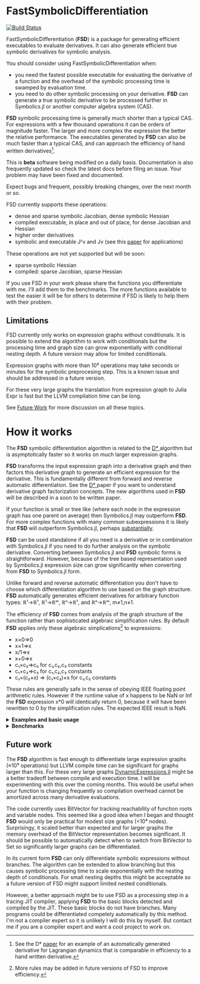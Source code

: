 # FastSymbolicDifferentiation

[![Build Status](https://github.com/brianguenter/FastSymbolicDifferentiation.jl/actions/workflows/CI.yml/badge.svg?branch=main)](https://github.com/brianguenter/FastSymbolicDifferentiation.jl/actions/workflows/CI.yml?query=branch%3Amain)


FastSymbolicDifferentiation (**FSD**) is a package for generating efficient executables to evaluate derivatives. It can also generate efficient true symbolic derivatives for symbolic analysis.

You should consider using FastSymbolicDifferentiation when:
* you need the fastest possible executable for evaluating the derivative of a function and the overhead of the symbolic processing time is swamped by evaluation time.
* you need to do other symbolic processing on your derivative. **FSD** can generate a true symbolic derivative to be processed further in Symbolics.jl or another computer algebra system (CAS).

**FSD** symbolic processing time is generally much shorter than a typical CAS. For expressions with a few thousand operations it can be orders of magnitude faster. The larger and more complex the expression the better the relative performance. The executables generated by **FSD** can also be much faster than a typical CAS, and can approach the efficiency of hand written derivatives[^2].


This is **beta** software being modified on a daily basis. Documentation is also frequently updated so check the latest docs before filing an issue. Your problem may have been fixed and documented.

Expect bugs and frequent, possibly breaking changes, over the next month or so.

FSD currently supports these operations:
* dense and sparse symbolic Jacobian, dense symbolic Hessian
* compiled executable, in place and out of place, for dense Jacobian and Hessian
* higher order derivatives
* symbolic and executable Jᵀv and Jv (see this [paper](https://arxiv.org/abs/1812.01892) for applications)

These operations are not yet supported but will be soon:
* sparse symbolic Hessian
* compiled: sparse Jacobian, sparse Hessian

If you use FSD in your work please share the functions you differentiate with me. I'll add them to the benchmarks. The more functions available to test the easier it will be for others to determine if FSD is likely to help them with their problem.

## Limitations
FSD currently only works on expression graphs without conditionals. It is possible to extend the algorithm to work with conditionals but the processing time and graph size can grow exponentially with conditional nesting depth. A future version may allow for limited conditionals.

Expression graphs with more than 10⁵ operations may take seconds or minutes for the symbolic preprocesing step. This is a known issue and should be addressed in a future version. 

For these very large graphs the translation from expression graph to Julia Expr is fast but the LLVM compilation time can be long.

See [Future Work](#FutureWork) for more discussion on all these topics.
# How it works
The **FSD** symbolic differentiation algorithm is related to the [D* ](https://www.microsoft.com/en-us/research/publication/the-d-symbolic-differentiation-algorithm/) algorithm but is asymptotically faster so it works on much larger expression graphs. 

**FSD** transforms the input expression graph into a derivative graph and then factors this derivative graph to generate an efficient expression for the derivative. This is fundamentally different from forward and reverse automatic differentiation. See the [D* ](https://www.microsoft.com/en-us/research/publication/the-d-symbolic-differentiation-algorithm/) paper if you want to understand derivative graph factorization concepts. The new algorithms used in **FSD** will be described in a soon to be written paper.

If your function is small or tree like (where each node in the expression graph has one parent on average) then Symbolics.jl may outperform **FSD**. For more complex functions with many common subexpressions it is likely that **FSD** will outperform Symbolics.jl, perhaps [substantially](#Benchmarks).

**FSD** can be used standalone if all you need is a derivative or in combination with Symbolics.jl if you need to do further analysis on the symbolic derivative. Converting between Symbolics.jl and **FSD** symbolic forms is straightforward. However, because of the tree based representation used by Symbolics.jl expression size can grow significantly when converting from **FSD** to Symbolics.jl form.

Unlike forward and reverse automatic differentiation you don't have to choose which differentiation algorithm to use based on the graph structure. **FSD** automatically generates efficient derivatives for arbitrary function types: ℝ¹->ℝ¹, ℝ¹->ℝᵐ, ℝⁿ->ℝ¹, and ℝⁿ->ℝᵐ, m≠1,n≠1. 

The efficiency of **FSD** comes from analysis of the graph structure of the function rather than sophisticated algebraic simplification rules. By default **FSD** applies only these algebraic simplications[^1] to expressions:
* x×0=>0
* x×1=>x
* x/1=>x
* x+0=>x
* c₁×c₂=>c₃ for c₁,c₂,c₃ constants
* c₁+c₂=>c₃ for c₁,c₂,c₃ constants
* c₁×(c₂×x) => (c₁×c₂)×x  for c₁,c₂ constants

These rules are generally safe in the sense of obeying IEEE floating point arithmetic rules. However if the runtime value of x happens to be NaN or Inf the **FSD** expression x*0 will identically return 0, because it will have been rewritten to 0 by the simplification rules. The expected IEEE result is NaN.

<details> 
 <summary> <b> Examples and basic usage </b> </summary>
 
There are several ways to use FastSymbolicDifferentiation. You can do all your symbolic work, except differentiation, in Symbolics and then convert to **FSD** graph form just to do the differentiation, then convert back to Symbolics.jl form. Or you can do everything in **FSD**: create **FSD** variables, make an expression using those variables and then differentiate it. Creating the expressions in Symbolics.jl and then converting to **FSD** form can be slow.

Converting the other way can be slow because of the tree expression representation used by Symbolics.jl. FastSymbolicDifferentiation uses a graph representation it is possible that converting from FastSymbolicDifferentiation->Symbolic could result in an exponential increase in the size of the expression.

If all you need is an executable derivative function then the fastest workflow will be to do everything in **FSD**. 
 
**FSD** uses a global cache for common subexpression elimination so **FSD** is not thread safe (yet). Under ordinary conditions the memory used by the cache won't be an issue. But, if you have a long session where you are creating many complex functions it is possible the cache will use too much memory. If this happens call the function `clear_cache`after you have completely processed your expression.

Set up variables:
```
using FastSymbolicDifferentiation
using Symbolics

@variables x y z

julia> nx,ny,nz = Node.((x,y,z)) #create FastSymbolicDifferentiation variables.
(x, y, z)
```
FSD requires objectid consistency of vector variable elements but the vectors created by the Symbolics @variables macro do not satisfy this property:
 ```
 julia> @variables k[1:3]
1-element Vector{Symbolics.Arr{Num, 1}}:
 k[1:3]

julia> k[1] === k[1]
false
```
 As a temporary workaround you can use the `make_variables` function to create a vector of variables:
 ```
julia> X = make_variables(:x,3)
3-element Vector{Node}:
 x1
 x2
 x3

julia> X[1] === X[1]
true
```
I'm working with the SciML folks to figure out how to make FSD work seamlessly with Symbolics, but the two systems use different representations of expressions (FSD uses directed acyclic graphs and Symbolics uses trees). This difference has far reaching architectural effects so it might take some time to figure out the best path.
 
Compute Hessian:
```
julia> hessian(nx^2+ny^2+nz^2,[nx,ny,nz])
3×3 Matrix{Node}:
 2    0.0  0.0
 0.0  2    0.0
 0.0  0.0  2

julia> h_exe = make_function(h_symb,[nx,ny,nz])
...
julia> h_exe([1,2,3])
3×3 Matrix{Float64}:
 0.0  3.0  2.0
 3.0  0.0  1.0
 2.0  1.0  0.0
```
Compute Jacobian:
```
julia> nx, ny = Node.((x, y))
(x, y)

julia> f1 = cos(nx) * ny
(cos(x) * y)

julia> f2 = sin(ny) * nx
(sin(y) * x)

julia> symb = symbolic_jacobian([f1, f2], [nx, ny]) #non-destructive
2×2 Matrix{Node}:
 (y * -(sin(x)))  cos(x)
 sin(y)           (x * cos(y))
```
Create executable to evaluate Jacobian:
```
jjulia> func = make_function(symb,[nx,ny])
...
julia> func([1.0,2.0])
2×2 Matrix{Float64}:
 -1.68294  0.540302
 -1.68294  0.540302
```
For faster execution call the executable function with an `SVector` (for short vectors, probably < 100 elements):
```
julia> func(SVector{2}([1.0,2.0]))
2×2 Matrix{Float64}:
 -1.68294  0.540302
 -1.68294  0.540302
 ```

Symbolic and executable Jᵀv and Jv (see this [paper](https://arxiv.org/abs/1812.01892) for applications of this operation).
```
julia> nx,ny = Node.((x,y))

julia> (f1,f2) = cos(nx)*ny,sin(ny)*nx
((cos(x) * y), (sin(y) * x))

julia> jv,vvec = jacobian_times_v([f1,f2],[nx,ny])
(Node[((y * (-(sin(x)) * var"##60351")) + (cos(x) * var"##60352")), ((sin(y) * var"##60351") + (x * (cos(y) * var"##60352")))], Node[var"##60351", var"##60352"])

julia> jv_exe = make_function(jv,[[nx,ny];vvec])
...
julia> jv_exe([1.0,2.0,3.0,4.0]) #first 2 arguments are nx,ny values and last two are v vector values

2×1 Matrix{Float64}:
 -2.8876166853748195
  1.0633049342884753

julia> jTv,rvec = jacobian_transpose_v([f1,f2],[nx,ny])
(Node[(((y * var"##3071") * -(sin(x))) + (sin(y) * var"##3072")), ((cos(x) * var"##3071") + ((x * var"##3072") * cos(y)))], Node[var"##3071", var"##3072"])

julia> jtv_exe = make_function(jTv,[[nx,ny];rvec])
...
julia> jtv_exe([1.0,2.0,3.0,4.0])
2-element Vector{Float64}:
 -1.4116362015446517
 -0.04368042858415033
```

Convert between FastSymbolicDifferentiation and Symbolics representations:
```
julia> f = x^2+y^2 #Symbolics expression
x^2 + y^2

julia> Node(f) #convert to FastSymbolicDifferentiation form
x^2 + y^2

julia> typeof(ans)
Node{SymbolicUtils.BasicSymbolic{Real}, 0}

julia> node_exp = nx^3/ny^4 #FastSymbolicDifferentiation expression
((x ^ 3) / (y ^ 4))

julia> dag_to_Symbolics_expression(node_exp)
(x^3) / (y^4)

julia> typeof(ans)
Symbolics.Num
```
</details>

<div id="Benchmarks"></div>

<details>
    <summary> <b> Benchmarks </b> </summary>
 
## Benchmarks

The **FSDBenchmark** subdirectory has several benchmark functions you can use to compare the performance of [Symbolics.jl](https://symbolics.juliasymbolics.org/dev/) to FastSymbolicDifferentiation.jl on your computer. See the README.md file in this subdirectory for a brief overview of how to run the benchmarks yourself. See the source in `FSDBenchmarks.jl` for more details. Look for the function `benchmark_package`.
 
There are three types of benchmarks: **Symbolic**, **MakeFunction**, and **Exe**.

* The **Symbolic** benchmark is the time required to compute just the symbolic form of the derivative. The Symbolic benchmark can be run with simplification turned on or off for Symbolics.jl. If simplification is on then computation time can be extremely long but the resulting expression might be simpler and faster to execute.

* The **MakeFunction** benchmark is the time to generate a Julia Expr from an already computed symbolic derivative and to then compile it.

* The **Exe** benchmark measures just the time required to execute the compiled function using an in-place matrix.

All benchmarks show the ratio of time taken by Symbolics.jl to FastSymbolicDifferentiation.jl. Numbers greater than 1 mean FastSymbolicDifferentiation is faster.

All benchmarks were run on an AMD Ryzen 9 7950X 16-Core Processor with 32GB RAM running Windows 11 OS, Julia version 1.9.0.
### Chebyshev polynomial
The first example is a recursive function for 
the Chebyshev polynomial of order n:

```
@memoize function Chebyshev(n, x)
    if n == 0
        return 1
    elseif n == 1
        return x
    else
        return 2 * (x) * Chebyshev(n - 1, x) - Chebyshev(n - 2, x)
    end
end
```
The function is memoized for efficiency. 

The Chebyshev expression graph does not have many nodes even at the largest size tested (graph size increases linearly with Chebyshev order). For example, here is the graph of the 10th order expression: 
<img src="Documentation/Paper/illustrations/chebyshev10.svg" alt="drawing" height="400">
The complexity arises from the number of different paths from the root to the leaf of the graph.

The first set of three benchmarks show results with simplification turned off in Symbolics.jl, followed by a set of three with simplification turned on. Performance is somewhat better in the latter case but still slower than the FSD executable. Note that the y axis is logarithmic.

#### Chebyshev benchmarks with simplification off
<img src="FSDBenchmark\Data\figure_chebyshev_Symbolic_simplify_false.svg" alt="drawing" width="50%"> 
<img src="FSDBenchmark\Data\figure_chebyshev_MakeFunction_simplify_false.svg" alt="drawing" width="50%"> 
<img src="FSDBenchmark\Data\figure_chebyshev_Exe_simplify_false.svg" alt="drawing" width="50%">



#### Chebyshev benchmarks with simplification on
<img src="FSDBenchmark\Data\figure_chebyshev_Exe_simplify_true.svg" alt="drawing" width="50%">

With simplification on performance of the executable derivative function for Symbolics.jl is slightly better than with simplification off. But simplification processing time is longer.
 
### Spherical Harmonics

The second example is the spherical harmonics function. This is the expression graph for the spherical harmonic function of order 8:
<img src="Documentation/Paper/illustrations/sphericalharmonics_8.svg" alt="drawing" width="100%">

<details>
    <summary> Source for spherical harmonics benchmark </summary>

```
@memoize function P(l, m, z)
    if l == 0 && m == 0
        return 1.0
    elseif l == m
        return (1 - 2m) * P(m - 1, m - 1, z)
    elseif l == m + 1
        return (2m + 1) * z * P(m, m, z)
    else
        return ((2l - 1) / (l - m) * z * P(l - 1, m, z) - (l + m - 1) / (l - m) * P(l - 2, m, z))
    end
end
export P

@memoize function S(m, x, y)
    if m == 0
        return 0
    else
        return x * C(m - 1, x, y) - y * S(m - 1, x, y)
    end
end
export S

@memoize function C(m, x, y)
    if m == 0
        return 1
    else
        return x * S(m - 1, x, y) + y * C(m - 1, x, y)
    end
end
export C

function factorial_approximation(x)
    local n1 = x
    sqrt(2 * π * n1) * (n1 / ℯ * sqrt(n1 * sinh(1 / n1) + 1 / (810 * n1^6)))^n1
end
export factorial_approximation

function compare_factorial_approximation()
    for n in 1:30
        println("n $n relative error $((factorial(big(n))-factorial_approximation(n))/factorial(big(n)))")
    end
end
export compare_factorial_approximation

@memoize function N(l, m)
    @assert m >= 0
    if m == 0
        return sqrt((2l + 1 / (4π)))
    else
        # return sqrt((2l+1)/2π * factorial(big(l-m))/factorial(big(l+m)))
        #use factorial_approximation instead of factorial because the latter does not use Stirlings approximation for large n. Get error for n > 2 unless using BigInt but if use BigInt get lots of rational numbers in symbolic result.
        return sqrt((2l + 1) / 2π * factorial_approximation(l - m) / factorial_approximation(l + m))
    end
end
export N

"""l is the order of the spherical harmonic. I think"""
@memoize function Y(l, m, x, y, z)
    @assert l >= 0
    @assert abs(m) <= l
    if m < 0
        return N(l, abs(m)) * P(l, abs(m), z) * S(abs(m), x, y)
    else
        return N(l, m) * P(l, m, z) * C(m, x, y)
    end
end
export Y

SHFunctions(max_l, x::Node, y::Node, z::Node) = SHFunctions(Vector{Node}(undef, 0), max_l, x, y, z)
SHFunctions(max_l, x::Symbolics.Num, y::Symbolics.Num, z::Symbolics.Num) = SHFunctions(Vector{Symbolics.Num}(undef, 0), max_l, x, y, z)

function SHFunctions(shfunc, max_l, x, y, z)
    for l in 0:max_l-1
        for m in -l:l
            push!(shfunc, Y(l, m, x, y, z))
        end
    end

    return shfunc
end
export SHFunctions

function spherical_harmonics(::JuliaSymbolics, model_size)
    Symbolics.@variables x y z
    return SHFunctions(model_size, x, y, z), [x, y, z]
end

function spherical_harmonics(::FastSymbolic, model_size, x, y, z)
    nx = Node(x)
    ny = Node(y)
    nz = Node(z)

    graph = DerivativeGraph(SHFunctions(model_size, nx, ny, nz))
    return graph
end

function spherical_harmonics(package::FastSymbolic, model_size)
    Symbolics.@variables x, y, z
    return spherical_harmonics(package, model_size, x, y, z)
end
export spherical_harmonics
```
</details>

As was the case for Chebyshev polynomials the number of paths from the roots to the variables is much greater than the number of nodes in the graph. Once again the y axis is logarithmic.

<img src="FSDBenchmark\Data\figure_spherical_harmonics_Symbolic_simplify_false.svg" alt="drawing" width="50%">
<img src="FSDBenchmark\Data\figure_spherical_harmonics_MakeFunction_simplify_false.svg" alt="drawing" width="50%">
<img src="FSDBenchmark\Data\figure_spherical_harmonics_Exe_simplify_false.svg" alt="drawing" width="50%">
 
 The **Exe** benchmark took many hours to run and was stopped at model size 24 instead of 25 as for the **Symbolic** and **MakeFunction** benchmarks.

</details>

<div id="FutureWork"></div>

## Future work
The **FSD** algorithm is fast enough to differentiate large expression graphs (≈10⁵ operations) but LLVM compile time can be significant for graphs larger than this. For these very large graphs [DynamicExpressions.jl](https://github.com/SymbolicML/DynamicExpressions.jl) might be a better tradeoff between compile and execution time. I will be experimenting with this over the coming months. This would be useful when your function is changing frequently so compilation overhead cannot be amortized across many derivative evaluations.

The code currently uses BitVector for tracking reachability of function roots and variable nodes. This seemed like a good idea when I began and thought **FSD** would only be practical for modest size graphs (<10⁴ nodes). Surprisingy, it scaled better than expected and for larger graphs the memory overhead of the BitVector representation becomes significant. It should be possible to automatically detect when to switch from BitVector to Set so significantly larger graphs can be differentiated.

In its current form **FSD** can only differentiate symbolic expressions without branches. The algorithm can be extended to allow branching but this causes symbolic processing time to scale exponentially with the nesting depth of conditionals. For small nesting depths this might be acceptable so a future version of FSD might support limited nested conditionals. 

However, a better approach might be to use FSD as a processing step in a tracing JIT compiler, applying **FSD** to the basic blocks detected and compiled by the JIT. These basic blocks do not have branches. Many programs could be differentiated competely automatically by this method. I'm not a compiler expert so it is unlikely I will do this by myself. But contact me if *you* are a compiler expert and want a cool project to work on.

[^1]: More rules may be added in future versions of FSD to improve efficiency.

[^2]: See the D* [paper](https://www.microsoft.com/en-us/research/publication/the-d-symbolic-differentiation-algorithm/) for an example of an automatically generated derivative for Lagrangian dynamics that is comparable in efficiency to a hand written derivative.
